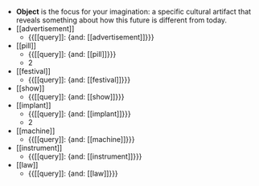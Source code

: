 - **Object** is the focus for your imagination: a specific cultural artifact that reveals something about how this future is different from today.
- [[advertisement]]
    - {{[[query]]: {and: [[advertisement]]}}}
- [[pill]]
    - {{[[query]]: {and: [[pill]]}}}
    - 2
- [[festival]]
    - {{[[query]]: {and: [[festival]]}}}
- [[show]]
    - {{[[query]]: {and: [[show]]}}}
- [[implant]]
    - {{[[query]]: {and: [[implant]]}}}
    - 2
- [[machine]]
    - {{[[query]]: {and: [[machine]]}}}
- [[instrument]]
    - {{[[query]]: {and: [[instrument]]}}}
- [[law]]
    - {{[[query]]: {and: [[law]]}}}
